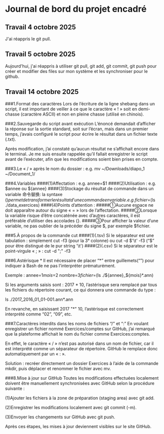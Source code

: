 # Journal de bord du projet encadré
## Travail 4 octobre 2025
J'ai réappris le git pull.
## Travail 5 octobre 2025
Aujourd'hui, j'ai réappris à utiliser git pull, git add, git commit, git push pour créer et modifier des files sur mon système et les synchroniser pour le github.
## Travail 14 octobre 2025
###1.Format des caractères
Lors de l’écriture de la ligne shebang dans un script, il est important de veiller à ce que le caractère « ! » soit en demi-chasse (caractère ASCII) et non en pleine chasse (utilisé en chinois).

###2.Sauvegarde du script avant exécution
L’énoncé demandait d’afficher la réponse sur la sortie standard, soit sur l’écran, mais dans un premier temps, j’avais configuré le script pour écrire le résultat dans un fichier texte (.txt).

Après modification, j’ai constaté qu’aucun résultat ne s’affichait encore dans le terminal. Je me suis ensuite rappelée qu’il fallait enregistrer le script avant de l’exécuter, afin que les modifications soient bien prises en compte.

###3.Le « / » après le nom du dossier : e.g. mv  ~/Downloads/diapo_1  ~/Document_1/

###4.Variables
####(1)Affectation : e.g. annee=$1
####(2)Utilisation : e.g. $annee ou ${annee}
####(3)Stockage du résultat de commande dans un variable 命令替换: la syntaxe $() permet de transformer le résultat d’une commande en variable. e.g.fichier=$(ls ./data_exercices)
####(4)Points d’attention :
#####①Aucune espace ne doit apparaître autour du signe « = » lors de l’affectation.
#####②Lorsque la variable risque d’être concaténée avec d’autres caractères, il est préférable d’utiliser des accolades {}.
#####③Pour afficher la valeur d’une variable, ne pas oublier de la précéder du signe $, par exemple $fichier.

###5.À propos de la commande cut
####(1)(.tsv) Si le séparateur est une tabulation : simplement cut -f3 (pour la 3ᵉ colonne) ou cut -d $'\t' -f3 (“$” pour être distingué de le pur string '\t')
####(2)(.csv) Si le séparateur est le point-virgule « ; » : cut -d ";" -f3

###6.Astérisque *
Il est nécessaire de placer “*” entre guillemets(“”) pour indiquer à Bash de ne pas l’interpréter prématurément.

Exemple :
annee=$1
mois=$2
nombre=$3
fichier=$(ls ./${annee}_${mois}*.ann)

Si les arguments saisis sont : 2017 * 10, l’astérisque sera remplacé par tous les fichiers du répertoire courant, ce qui donnera une commande du type :
	
ls ./2017_2016_01_01-001.ann*.ann
	
En revanche, en saisissant 2017 "*" 10, l’astérisque est correctement interprété comme “02”, “09”, etc.

###7.Caractères interdits dans les noms de fichiers “/” et “:”
En voulant enregistrer un fichier nommé Exercices/comptes sur GitHub, j’ai remarqué que la plateforme affichait le nom du fichier comme Exercices:comptes.

En effet, le caractère « / » n’est pas autorisé dans un nom de fichier, car il est interprété comme un séparateur de répertoire. GitHub le remplace donc automatiquement par un « : ».

Solution : recréer directement un dossier Exercices à l’aide de la commande mkdir, puis déplacer et renommer le fichier avec mv.

###8.Mise à jour sur GitHub
Toutes les modifications effectuées localement doivent être manuellement synchronisées avec GitHub selon la procédure suivante :

(1)Ajouter les fichiers à la zone de préparation (staging area) avec git add.

(2)Enregistrer les modifications localement avec git commit (-m).

(3)Envoyer les changements sur GitHub avec git push.

Après ces étapes, les mises à jour deviennent visibles sur le site GitHub.

